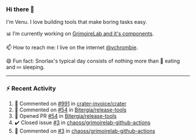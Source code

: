 ### Hi there 👋

I'm Venu. I love building tools that make boring tasks easy.

📊 I’m currently working on [GrimoireLab and it's components](https://chaoss.github.io/grimoirelab).

📫 How to reach me: I live on the internet [@vchrombie](https://www.google.co.in/search?q=vchrombie).

😄 Fun fact: Snorlax's typical day consists of nothing more than :doughnut: eating and :zzz: sleeping.

---

### :zap: Recent Activity

<!--RECENT_ACTIVITY:start-->
1. 💬 Commented on [#991](https://github.com/crater-invoice/crater/issues/991#issuecomment-1195014808) in [crater-invoice/crater](https://github.com/crater-invoice/crater)
2. 💬 Commented on [#54](https://github.com/Bitergia/release-tools/pull/54#issuecomment-1193644533) in [Bitergia/release-tools](https://github.com/Bitergia/release-tools)
3. 💪 Opened PR [#54](https://github.com/Bitergia/release-tools/pull/54) in [Bitergia/release-tools](https://github.com/Bitergia/release-tools)
4. ✔️ Closed issue [#3](https://github.com/chaoss/grimoirelab-github-actions/issues/3) in [chaoss/grimoirelab-github-actions](https://github.com/chaoss/grimoirelab-github-actions)
5. 💬 Commented on [#3](https://github.com/chaoss/grimoirelab-github-actions/issues/3#issuecomment-1193634631) in [chaoss/grimoirelab-github-actions](https://github.com/chaoss/grimoirelab-github-actions)
<!--RECENT_ACTIVITY:end-->

<!--
**vchrombie/vchrombie** is a ✨ _special_ ✨ repository because its `README.md` (this file) appears on your GitHub profile.

Here are some ideas to get you started:

- 🔭 I’m currently working on ...
- 🌱 I’m currently learning ...
- 👯 I’m looking to collaborate on ...
- 🤔 I’m looking for help with ...
- 💬 Ask me about ...
- 📫 How to reach me: ...
- 😄 Pronouns: ...
- ⚡ Fun fact: ...
-->
